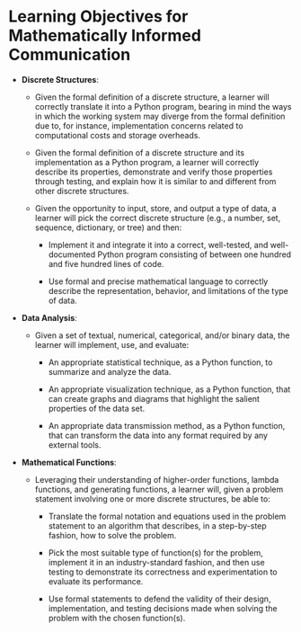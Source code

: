 # Learning Objectives for Mathematically Informed Communication

- **Discrete Structures**:

  - Given the formal definition of a discrete       structure, a learner will
  correctly translate it into a Python program, bearing in mind the ways in
  which the working system may diverge from the formal definition due to, for
  instance, implementation concerns related to computational costs and storage
  overheads.

  - Given the formal definition of a discrete structure and its implementation
  as a Python program, a learner will correctly describe its properties,
  demonstrate and verify those properties through testing, and explain how it
  is similar to and different from other discrete structures.

  - Given the opportunity to input, store, and output a type of data, a
  learner will pick the correct discrete structure (e.g., a number, set,
  sequence, dictionary, or tree) and then:

    - Implement it and integrate it into a correct, well-tested, and
    well-documented Python program consisting of between one hundred and
    five hundred lines of code.

    - Use formal and precise mathematical language to correctly describe the
    representation, behavior, and limitations of the type of data.

- **Data Analysis**:

  - Given a set of textual, numerical, categorical, and/or binary data, the
  learner will implement, use, and evaluate:

    - An appropriate statistical technique, as a Python function, to summarize
    and analyze the data.

    - An appropriate visualization technique, as a Python function, that can
    create graphs and diagrams that highlight the salient properties of the
    data set.

    - An appropriate data transmission method, as a Python function, that can
    transform the data into any format required by any external tools.

- **Mathematical Functions**:

  - Leveraging their understanding of higher-order functions, lambda functions,
  and generating functions, a learner will, given a problem statement
  involving one or more discrete structures, be able to:

    - Translate the formal notation and equations used in the problem statement
    to an algorithm that describes, in a step-by-step fashion, how to solve
    the problem.

    - Pick the most suitable type of function(s) for the problem, implement it
    in an industry-standard fashion, and then use testing to demonstrate its
    correctness and experimentation to evaluate its performance.

    - Use formal statements to defend the validity of their design,
    implementation, and testing decisions made when solving the problem with
    the chosen function(s).
